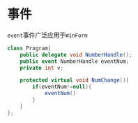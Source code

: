 # 事件

`event`事件广泛应用于`WinForm`

```c#
class Program{
    public delegate void NumberHandle();
    public event NumberHandle eventNum;
    private int v;

    protected virtual void NumChange(){
        if(eventNum!=null){
            eventNum()
        }
    }
};
```


